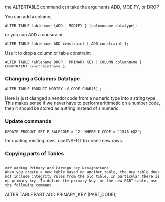 the ALTERTABLE command can take the arguments ADD, MODIFY, or DROP

You can add a column, 
```
ALTER TABLE tablename {ADD | MODIFY } (columnname datatype);
```

or you can ADD a constraint 
```
ALTER TABLE tablename ADD constraint [ ADD constraint ];
```

Use it to drop a column or table constraint
```
ALTER TABLE tablename DROP { PRIMARY KEY | COLUMN columnname | CONSTRAINT constraintname };
```

### Changing a Columns Datatype
```
ALTER TABLE PRODUCT MODIFY (V_CODE CHAR(5));
```
Here is just changed a vendor code from a numeric type into a string type. This makes sense if we never have to perform arithmetic on a number code, then it should be stored as a string instead of a numeric.


### Update commands
```
UPDATE PRODUCT SET P_SALECODE = '2' WHERE P_CODE = '1546-QQ2';
```

for upating existing rows, use INSERT to create new rows.

### Copying parts of Tables
```

### Adding Primary and Foreign key Designations
When you create a new table based on another table, the new table does not include integrity rules from the old table. In particular there is no primary key. To define the primary key for the new PART table, use the following command 
```
ALTER TABLE PART ADD PRIMARY_KEY (PART_CODE);
```


